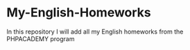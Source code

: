 # My-English-Homeworks
In this repository I will add all my English homeworks from the PHPACADEMY program
